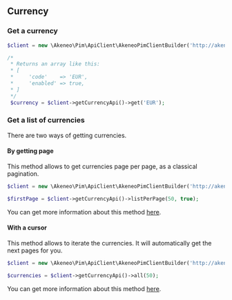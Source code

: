 ## Currency

### Get a currency

```php
$client = new \Akeneo\Pim\ApiClient\AkeneoPimClientBuilder('http://akeneo.com/')->buildAuthenticatedByPassword('client_id', 'secret', 'admin', 'admin');

/*
 * Returns an array like this:
 * [
 *     'code'    => 'EUR',
 *     'enabled' => true,
 * ]
 */
 $currency = $client->getCurrencyApi()->get('EUR');
```

### Get a list of currencies

There are two ways of getting currencies.
 
#### By getting page

This method allows to get currencies page per page, as a classical pagination.

```php
$client = new \Akeneo\Pim\ApiClient\AkeneoPimClientBuilder('http://akeneo.com/')->buildAuthenticatedByPassword('client_id', 'secret', 'admin', 'admin');

$firstPage = $client->getCurrencyApi()->listPerPage(50, true);
```

You can get more information about this method [here](/php-client/list-resources.html#by-getting-pages).

#### With a cursor

This method allows to iterate the currencies. It will automatically get the next pages for you.

```php
$client = new \Akeneo\Pim\ApiClient\AkeneoPimClientBuilder('http://akeneo.com/')->buildAuthenticatedByPassword('client_id', 'secret', 'admin', 'admin');

$currencies = $client->getCurrencyApi()->all(50);
```

You can get more information about this method [here](/php-client/list-resources.html#with-a-cursor).

